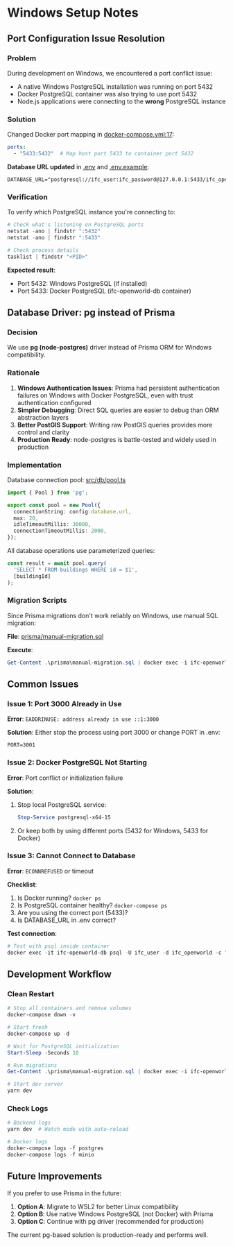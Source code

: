 # Windows Setup Notes

## Port Configuration Issue Resolution

### Problem

During development on Windows, we encountered a port conflict issue:
- A native Windows PostgreSQL installation was running on port 5432
- Docker PostgreSQL container was also trying to use port 5432
- Node.js applications were connecting to the **wrong** PostgreSQL instance

### Solution

Changed Docker port mapping in [docker-compose.yml:17](docker-compose.yml#L17):

```yaml
ports:
  - "5433:5432"  # Map host port 5433 to container port 5432
```

**Database URL updated** in [.env](..env) and [.env.example](.env.example):
```env
DATABASE_URL="postgresql://ifc_user:ifc_password@127.0.0.1:5433/ifc_openworld"
```

### Verification

To verify which PostgreSQL instance you're connecting to:

```powershell
# Check what's listening on PostgreSQL ports
netstat -ano | findstr ":5432"
netstat -ano | findstr ":5433"

# Check process details
tasklist | findstr "<PID>"
```

**Expected result**:
- Port 5432: Windows PostgreSQL (if installed)
- Port 5433: Docker PostgreSQL (ifc-openworld-db container)

## Database Driver: pg instead of Prisma

### Decision

We use **pg (node-postgres)** driver instead of Prisma ORM for Windows compatibility.

### Rationale

1. **Windows Authentication Issues**: Prisma had persistent authentication failures on Windows with Docker PostgreSQL, even with trust authentication configured
2. **Simpler Debugging**: Direct SQL queries are easier to debug than ORM abstraction layers
3. **Better PostGIS Support**: Writing raw PostGIS queries provides more control and clarity
4. **Production Ready**: node-postgres is battle-tested and widely used in production

### Implementation

Database connection pool: [src/db/pool.ts](src/db/pool.ts)

```typescript
import { Pool } from 'pg';

export const pool = new Pool({
  connectionString: config.database.url,
  max: 20,
  idleTimeoutMillis: 30000,
  connectionTimeoutMillis: 2000,
});
```

All database operations use parameterized queries:

```typescript
const result = await pool.query(
  'SELECT * FROM buildings WHERE id = $1',
  [buildingId]
);
```

### Migration Scripts

Since Prisma migrations don't work reliably on Windows, use manual SQL migration:

**File**: [prisma/manual-migration.sql](prisma/manual-migration.sql)

**Execute**:
```powershell
Get-Content .\prisma\manual-migration.sql | docker exec -i ifc-openworld-db psql -U ifc_user -d ifc_openworld
```

## Common Issues

### Issue 1: Port 3000 Already in Use

**Error**: `EADDRINUSE: address already in use ::1:3000`

**Solution**: Either stop the process using port 3000 or change PORT in .env:
```env
PORT=3001
```

### Issue 2: Docker PostgreSQL Not Starting

**Error**: Port conflict or initialization failure

**Solution**:
1. Stop local PostgreSQL service:
   ```powershell
   Stop-Service postgresql-x64-15
   ```
2. Or keep both by using different ports (5432 for Windows, 5433 for Docker)

### Issue 3: Cannot Connect to Database

**Error**: `ECONNREFUSED` or timeout

**Checklist**:
1. Is Docker running? `docker ps`
2. Is PostgreSQL container healthy? `docker-compose ps`
3. Are you using the correct port (5433)?
4. Is DATABASE_URL in .env correct?

**Test connection**:
```powershell
# Test with psql inside container
docker exec -it ifc-openworld-db psql -U ifc_user -d ifc_openworld -c "SELECT version();"
```

## Development Workflow

### Clean Restart

```powershell
# Stop all containers and remove volumes
docker-compose down -v

# Start fresh
docker-compose up -d

# Wait for PostgreSQL initialization
Start-Sleep -Seconds 10

# Run migrations
Get-Content .\prisma\manual-migration.sql | docker exec -i ifc-openworld-db psql -U ifc_user -d ifc_openworld

# Start dev server
yarn dev
```

### Check Logs

```powershell
# Backend logs
yarn dev  # Watch mode with auto-reload

# Docker logs
docker-compose logs -f postgres
docker-compose logs -f minio
```

## Future Improvements

If you prefer to use Prisma in the future:

1. **Option A**: Migrate to WSL2 for better Linux compatibility
2. **Option B**: Use native Windows PostgreSQL (not Docker) with Prisma
3. **Option C**: Continue with pg driver (recommended for production)

The current pg-based solution is production-ready and performs well.
